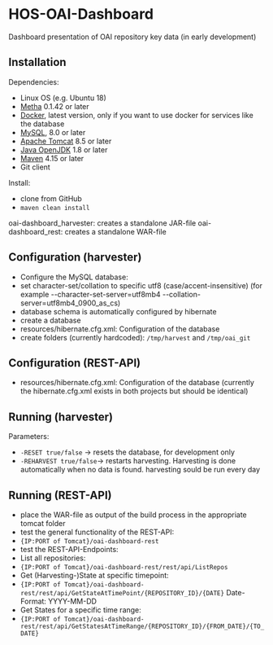 # HOS-OAI-Dashboard
Dashboard presentation of OAI repository key data (in early development)

## Installation
Dependencies: 
- Linux OS (e.g. Ubuntu 18)
- [Metha](https://github.com/miku/metha) 0.1.42 or later
- [Docker](https://www.docker.com/), latest version, only if you want to use docker for services like the database
- [MySQL](https://www.mysql.com/), 8.0 or later
- [Apache Tomcat](https://tomcat.apache.org/) 8.5 or later
- [Java OpenJDK](http://openjdk.java.net/) 1.8 or later
- [Maven](https://maven.apache.org/) 4.15 or later
- Git client

Install:
- clone from GitHub
- `maven clean install`

oai-dashboard_harvester: creates a standalone JAR-file
oai-dashboard_rest: creates a standalone WAR-file

## Configuration (harvester)
- Configure the MySQL database:
 - set character-set/collation to specific utf8 (case/accent-insensitive) (for example --character-set-server=utf8mb4 --collation-server=utf8mb4_0900_as_cs)
 - database schema is automatically configured by hibernate
 - create a database 
- resources/hibernate.cfg.xml: Configuration of the database
- create folders (currently hardcoded): `/tmp/harvest` and `/tmp/oai_git`

## Configuration (REST-API)
- resources/hibernate.cfg.xml: Configuration of the database (currently the hibernate.cfg.xml exists in both projects but should be identical)

## Running (harvester)
Parameters:
- `-RESET true/false` -> resets the database, for development only
- `-REHARVEST true/false`-> restarts harvesting. Harvesting is done automatically when no data is found.
harvesting sould be run every day

## Running (REST-API)
- place the WAR-file as output of the build process in the appropriate tomcat folder
- test the general functionality of the REST-API:
 - `{IP:PORT of Tomcat}/oai-dashboard-rest`
- test the REST-API-Endpoints:
 - List all repositories:
  - `{IP:PORT of Tomcat}/oai-dashboard-rest/rest/api/ListRepos`
 - Get (Harvesting-)State at specific timepoint:
  - `{IP:PORT of Tomcat}/oai-dashboard-rest/rest/api/GetStateAtTimePoint/{REPOSITORY_ID}/{DATE}` Date-Format: YYYY-MM-DD
 - Get States for a specific time range:
 - `{IP:PORT of Tomcat}/oai-dashboard-rest/rest/api/GetStatesAtTimeRange/{REPOSITORY_ID}/{FROM_DATE}/{TO_DATE}`


